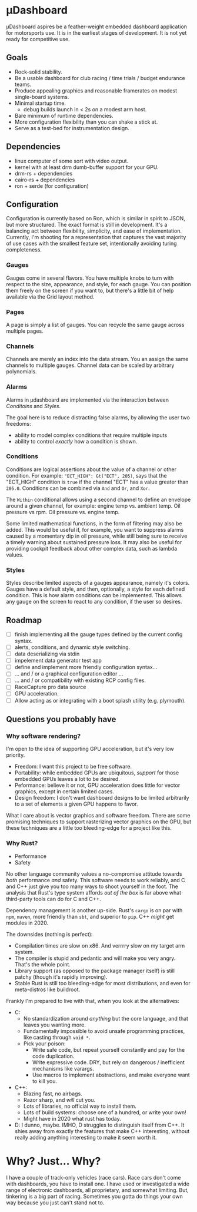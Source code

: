 # &mu;Dashboard

&mu;Dashboard aspires be a feather-weight embedded dashboard application for
motorsports use. It is in the earliest stages of development. It is not yet 
ready for competitive use.

## Goals
 - Rock-solid stability.
 - Be a usable dashboard for club racing / time trials / budget endurance teams.
 - Produce appealing graphics and reasonable framerates on modest single-board systems.
 - Minimal startup time.
   - debug builds launch in < 2s on a modest arm host.
 - Bare minimum of runtime dependencies.
 - More configuration flexibility than you can shake a stick at.
 - Serve as a test-bed for instrumentation design.

## Dependencies

- linux computer of some sort with video output.
- kernel with at least drm dumb-buffer support for your GPU.
- drm-rs + dependencies
- cairo-rs + dependencies
- ron + serde (for configuration)

## Configuration

Configuration is currently based on Ron, which is similar in spirit to JSON,
but more structured. The exact format is still in development. It's a balancing
act between flexibility, simplicity, and ease of implementation. Currently, 
I'm shooting for a representation that captures the vast majority of use cases
with the smallest feature set, intentionally avoiding turing completeness.

### Gauges

Gauges come in several flavors. You have multiple knobs to turn with respect to
the size, appearance, and style, for each gauge. You can position them freely on
the screen if you want to, but there's a little bit of help available via the
Grid layout method.

### Pages

A page is simply a list of gauges. You can recycle the same gauge across multiple 
pages.

### Channels

Channels are merely an index into the data stream. You an assign the same 
channels to multiple gauges. Channel data can be scaled by arbitrary polynomials.

### Alarms

Alarms in &mu;dashboard are implemented via the interaction between *Conditoins*
and *Styles*.

The goal here is to reduce distracting false alarms, by allowing the user two freedoms:
- ability to model complex conditions that require multiple inputs
- ability to control *exactly* how a condition is shown.

### Conditions

Conditions are logical assertions about the value of a channel or other condition.
For example: `"ECT_HIGH": Gt("ECT", 205)`, says that the "ECT_HIGH" condition is `true`
if the channel "ECT" has a value greater than `205.0`. Conditions can be combined
via `And` and `Or`, and `Xor`.

The `Within` conditional allows using a second channel to define an envelope
around a given channel, for example: engine temp vs. ambient temp. Oil pressure vs rpm.
Oil pressure vs. engine temp.

Some limited mathematical functions, in the form of filtering may also be added. This would be
useful if, for example, you want to suppress alarms caused by a momentary dip in oil pressure,
while still being sure to receive a timely warning about sustained pressure loss. It may also
be useful for providing cockpit feedback about other complex data, such as lambda values.

### Styles

Styles describe limited aspects of a gauges appearance, namely it's colors. Gauges
have a default style, and then, optionally, a style for each defined condition. This
is how alarm conditions can be implemented. This allows any gauge on the screen to react
to any condition, if the user so desires.

## Roadmap

- [ ] finish implementing all the gauge types defined by the current config syntax.
- [ ] alerts, conditions, and dynamic style switching.
- [ ] data deserializing via stdin
- [ ] impelement data generator test app
- [ ] define and implement more friendly configuration syntax...
- [ ] ... and / or a graphical configuration editor ...
- [ ] ... and / or compatibility with existing RCP config files.
- [ ] RaceCapture pro data source
- [ ] GPU acceleration.
- [ ] Allow acting as or integrating with a boot splash utility (e.g. plymouth).

## Questions you probably have

### Why software rendering?

I'm open to the idea of supporting GPU acceleration, but it's very low priority.
 
 - Freedom: I want this project to be free software.
 - Portability: while embedded GPUs are ubiquitous, *support* for those embedded GPUs leaves a lot to be desired.
 - Peformance: believe it or not, GPU acceleration does little for vector graphics, except in certain limited cases.
 - Design freedom: I don't want dashboard designs to be limited arbitrarily to a set of elements a given GPU happens to favor.

What I care about is vector graphics and software freedom. There are some promising techniques to support rasterizing
vector graphics on the GPU, but these techniques are a little too bleeding-edge for a project like this.

### Why Rust?

 * Performance
 * Safety

No other language community values a no-compromise attitude towards
*both* performance *and* safety. This software needs to work reliably,
and C and C++ just give you too many ways to shoot yourself in the foot. 
The analysis that Rust's type system affords *out of the box* is far above what
third-party tools can do for C and C++.

Dependency management is another up-side. Rust's `cargo` is on par with `npm`, `maven`,
more friendly than `sbt`, and superior to `pip`. C++ *might* get modules in 2020.

The downsides (nothing is perfect):
 - Compilation times are slow on x86. And verrrry slow on my target arm system.
 - The compiler is stupid and pedantic and will make you very angry. That's the whole point.
 - Library support (as opposed to the package manager itself) is still patchy (though it's rapidly improving).
 - Stable Rust is still too bleeding-edge for most distributions, and even for meta-distros like buildroot.
 
 Frankly I'm prepared to live with that, when you look at the alternatives:
 
  - C:
    - No standardization around *anything* but the core language, and that leaves you wanting more.
    - Fundamentally impossible to avoid unsafe programming practices, like casting through `void *`.
    - Pick your poison: 
      - Write safe code, but repeat yourself constantly and pay for the code duplication.
      - Write expressive code. DRY, but rely on dangerous / inefficient mechanisms like varargs.
      - Use macros to implement abstractions, and make everyone want to kill you.
  - C++:
    - Blazing fast, no airbags.
    - Razor sharp, and *will* cut you. 
    - Lots of libraries, no official way to install them.
    - Lots of build systems: choose one of a hundred, or write your own!
    - Might have in 2020 what rust has today.
  - D: I dunno, maybe. IMHO, D struggles to distinguish itself from C++. It shies away from exactly the features that
      make C++ interesting, without really adding anything interesting to make it seem worth it.

# Why? Just... Why?

I have a couple of track-only vehicles (race cars). Race cars don't come with dashboards,
you have to install one. I have used or investigated a wide range of electronic dashboards,
all proprietary, and somewhat limiting. But, tinkering is a big part of racing. Sometimes
you gotta do things your own way because you just can't stand not to.
